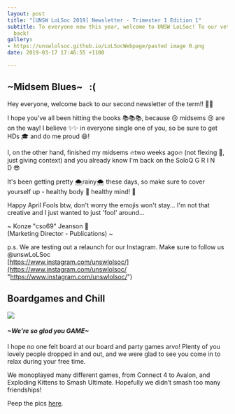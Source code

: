 ```yaml
---
layout: post
title: "[UNSW LoLSoc 2019] Newsletter - Trimester 1 Edition 1"
subtitle: To everyone new this year, welcome to UNSW LoLSoc! To our veterans, welcome
  back!
gallery:
- https://unswlolsoc.github.io/LoLSocWebpage/pasted image 0.png
date: 2019-03-17 17:46:55 +1100

---
```

## \~Midsem Blues\~   :(

Hey everyone, welcome back to our second newsletter of the term!! 🎉🎉  
  
I hope you've all been hitting the books 📚📚📚, because 😢 midsems 😢 are on the way! I believe ✨✨ in everyone single one of you, so be sure to get HDs 🎓 and do me proud 😄!  
  
I, on the other hand, finished my midsems 🔥two weeks ago🔥 (not flexing 💪, just giving context) and you already know I'm back on the SoloQ G R I N D 😎

It's been getting pretty 🌨rainy🌨 these days, so make sure to cover yourself up - healthy body 💪 healthy mind! 🤔  
  
Happy April Fools btw, don't worry the emojis won't stay... I'm not that creative and I just wanted to just 'fool' around...  
  
\~ Konze "cso69" Jeanson 💯  
(Marketing Director - Publications) \~  
  
p.s. We are testing out a relaunch for our Instagram. Make sure to follow us @unswLoLSoc  
[https://www.instagram.com/unswlolsoc/](https://www.instagram.com/unswlolsoc/ "https://www.instagram.com/unswlolsoc/")

## Boardgames and Chill

![](https://gallery.mailchimp.com/4fdf48408f7f82905ec7082ca/images/55bfb07b-6808-492e-a453-6a39a43c96a6.png)

#### _\~We're so glad you GAME\~_

  
I hope no one felt board at our board and party games arvo! Plenty of you lovely people dropped in and out, and we were glad to see you come in to relax during your free time.  
  
We monoplayed many different games, from Connect 4 to Avalon, and Exploding Kittens to Smash Ultimate. Hopefully we didn’t smash too many friendships!  
  
Peep the pics [here](https://www.facebook.com/pg/UNSWLoLSociety/photos/?tab=album&album_id=2262165560517908&__xts__%5B0%5D=68.ARCTtgfQFAwUablJMS8XqRZ5qNl2wr4SMedwrd4yZFx-BKUAky9UkWvLXdSBMyUpIaGCmvRneZnV6k-bah1ConZjIowOcPdfPCtbJtrNE8PNywXzipmwaawDslDBzzxy-cv_-J5UR-Cy342iq6TsXItQQpbH_0Qc6hVjZZJVLM-L0unYy4hLwaSk0wY4colwKgbNCVAzPmJgA9t6S2FeCuoNwJtvycHXkjyZitXXfVyiqLtpMcz5O0RER75gNw27OaJWkOLhIsY-osFrHQNk05vRIyjv6EjdvTsqWAHa--5UOTx-7KcrLkeTeONSh-KCwfobn-_5W29Icid-m5lS73lyGN-6AEn0bFZKSwwJ6aDtU3mFvkKV_Q59oyn8Z7bhNZsvx2Ot1Yk67OYQM2EfsyI3xK4uQ9CYKfrIqbsroyQjYqWQL3m3kuTlbOEjfXGdcgHHdK8yBH5b0oU&__tn__=-UC-R).